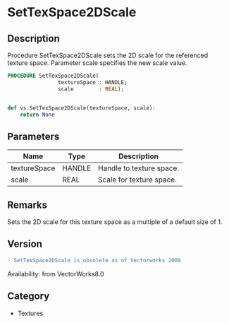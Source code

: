 # SetTexSpace2DScale

## Description
Procedure SetTexSpace2DScale sets the 2D scale for the referenced texture space. Parameter scale specifies the new scale value.

```pascal
PROCEDURE SetTexSpace2DScale(
				textureSpace : HANDLE;
				scale        : REAL);
```

```python

def vs.SetTexSpace2DScale(textureSpace, scale):
    return None
```

## Parameters
|Name|Type|Description|
|---|---|---|
|textureSpace|HANDLE|Handle to texture space.|
|scale|REAL|Scale for texture space.|

## Remarks
Sets the 2D scale for this texture space as a multiple of a default size of 1.

## Version
```diff
- SetTexSpace2DScale is obsolete as of Vectorworks 2009
```

Availability: from VectorWorks8.0
## Category
* Textures

